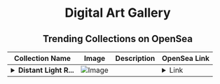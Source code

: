 <div align="center">

# Digital Art Gallery

## Trending Collections on OpenSea

| Collection Name                       | Image                                                                                     | Description                       | OpenSea Link                                                                                          |
|---------------------------------------|-------------------------------------------------------------------------------------------|-----------------------------------|--------------------------------------------------------------------------------------------------------|
| **<details><summary>Distant Light R...</summary>Distant Light Reflections</details>** | ![Image](https://i.seadn.io/s/raw/files/05be07b3745587ff87fc93145fe954ea.jpg?w=500&auto=format?w=200&auto=format) |  | <details><summary>Link</summary>[Distant Light Reflections](https://opensea.io/collection/distant-light-reflections)</details> |

</div>